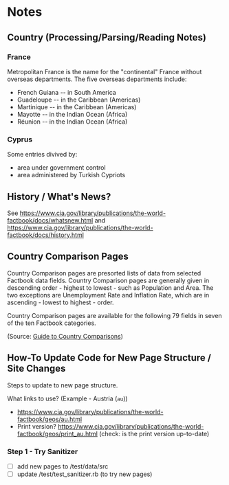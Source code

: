 # Notes

## Country (Processing/Parsing/Reading Notes)

### France

Metropolitan France is the name for the "continental" France without overseas departments.
The five overseas departments include:

- French Guiana -- in South America
- Guadeloupe -- in the Caribbean (Americas)
- Martinique -- in the Caribbean (Americas)
- Mayotte -- in the Indian Ocean (Africa)
- Réunion -- in the Indian Ocean (Africa)

### Cyprus

Some entries divived by:

- area under government control
- area administered by Turkish Cypriots



## History / What's News?

See <https://www.cia.gov/library/publications/the-world-factbook/docs/whatsnew.html>
and <https://www.cia.gov/library/publications/the-world-factbook/docs/history.html>



## Country Comparison Pages

Country Comparison pages are presorted lists of data from selected Factbook data fields. 
Country Comparison pages are generally given in descending order - highest to lowest - such as Population and Area. 
The two exceptions are Unemployment Rate and Inflation Rate, which are in ascending - lowest to highest - order. 

Country Comparison pages are available for the following 79 fields in seven of the ten Factbook categories.

(Source: [Guide to Country Comparisons](https://www.cia.gov/library/publications/the-world-factbook/rankorder/rankorderguide.html))



## How-To Update Code for New Page Structure / Site Changes

Steps to update to new page structure.

What links to use? (Example - Austria (`au`))

- <https://www.cia.gov/library/publications/the-world-factbook/geos/au.html>
- Print version? <https://www.cia.gov/library/publications/the-world-factbook/geos/print_au.html> (check: is the print version up-to-date)


### Step 1 - Try Sanitizer

- [ ] add new pages to /test/data/src
- [ ] update /test/test_sanitizer.rb  (to try new pages)
